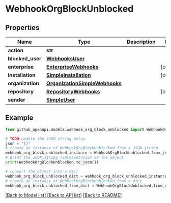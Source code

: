 # WebhookOrgBlockUnblocked


## Properties

Name | Type | Description | Notes
------------ | ------------- | ------------- | -------------
**action** | **str** |  | 
**blocked_user** | [**WebhooksUser**](WebhooksUser.md) |  | 
**enterprise** | [**EnterpriseWebhooks**](EnterpriseWebhooks.md) |  | [optional] 
**installation** | [**SimpleInstallation**](SimpleInstallation.md) |  | [optional] 
**organization** | [**OrganizationSimpleWebhooks**](OrganizationSimpleWebhooks.md) |  | 
**repository** | [**RepositoryWebhooks**](RepositoryWebhooks.md) |  | [optional] 
**sender** | [**SimpleUser**](SimpleUser.md) |  | 

## Example

```python
from github_openapi.models.webhook_org_block_unblocked import WebhookOrgBlockUnblocked

# TODO update the JSON string below
json = "{}"
# create an instance of WebhookOrgBlockUnblocked from a JSON string
webhook_org_block_unblocked_instance = WebhookOrgBlockUnblocked.from_json(json)
# print the JSON string representation of the object
print(WebhookOrgBlockUnblocked.to_json())

# convert the object into a dict
webhook_org_block_unblocked_dict = webhook_org_block_unblocked_instance.to_dict()
# create an instance of WebhookOrgBlockUnblocked from a dict
webhook_org_block_unblocked_from_dict = WebhookOrgBlockUnblocked.from_dict(webhook_org_block_unblocked_dict)
```
[[Back to Model list]](../README.md#documentation-for-models) [[Back to API list]](../README.md#documentation-for-api-endpoints) [[Back to README]](../README.md)


